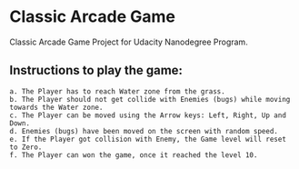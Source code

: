 # Classic Arcade Game

Classic Arcade Game Project for Udacity Nanodegree Program.

## Instructions to play the game:
	a. The Player has to reach Water zone from the grass.
	b. The Player should not get collide with Enemies (bugs) while moving towards the Water zone.
	c. The Player can be moved using the Arrow keys: Left, Right, Up and Down.
	d. Enemies (bugs) have been moved on the screen with random speed.
	e. If the Player got collision with Enemy, the Game level will reset to Zero.
	f. The Player can won the game, once it reached the level 10.
